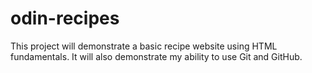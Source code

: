 # odin-recipes
This project will demonstrate a basic recipe website using HTML fundamentals. It will also demonstrate my ability to use Git and GitHub.